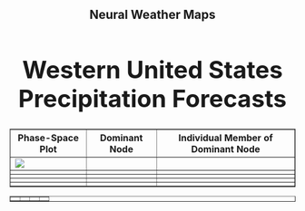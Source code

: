 <html>
  <head>
    <meta charset="utf-8">
    <meta name="viewport" content="width=device-width, initial-scale=1">
  </head>
  <body>
    <h2><center>Neural Weather Maps
      <h1><center>Western United States Precipitation Forecasts</h1>

  <table border="1" cellpadding="1" cellspacing="1">
    <tr>
      <th>Phase-Space Plot</th>
      <th>Dominant Node</th>
      <th>Individual Member of Dominant Node</th>
  </tr>
    <tr>
      <td><img src="https://user-images.githubusercontent.com/75145898/100639818-e6c3d400-32f2-11eb-8209-8fd323d93b70.png"></td>
      <td><img src=""></td>
      <td><img src=""></td>
    </tr>
    <tr>
      <td><img src=""></td>
      <td><img src=""></td>
      <td><img src=""></td>
    </tr>
    <tr>
      <td><img src=""></td>
      <td><img src=""></td>
      <td><img src=""></td>
    </tr>
    <tr>
      <td><img src=""></td>
      <td><img src=""></td>
      <td><img src=""></td>
    </tr>
    <tr>
      <td><img src=""></td>
      <td><img src=""></td>
      <td><img src=""></td>
    </tr>
  </table>
 

<table border="1" cellpadding="1" cellspacing="1">
  <tr>
    <td><img src=""></td>
    <td><img src=""></td>
    <td><img src=""></td>
    <td><img src=""></td>
  </tr>
